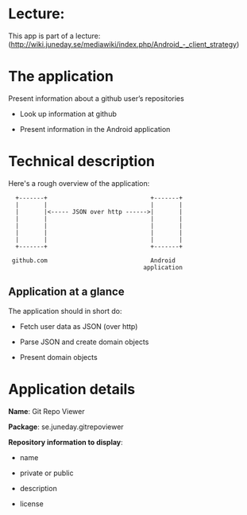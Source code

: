 # Lecture:

This app is part of a lecture: (http://wiki.juneday.se/mediawiki/index.php/Android_-_client_strategy)


# The application

Present information about a github user’s repositories

* Look up information at github

* Present information in the Android application

# Technical description

Here's a rough overview of the application:
```
  +-------+                             +-------+
  |       |                             |       |
  |       |<----- JSON over http ------>|       |
  |       |                             |       |
  |       |                             |       |
  |       |                             |       |
  |       |                             |       |
  +-------+                             +-------+

 github.com                             Android
                                      application
```

## Application at a glance

The application should in short do:

* Fetch user data as JSON (over http)

* Parse JSON and create domain objects

* Present domain objects


# Application details

__Name__: 		Git Repo Viewer

__Package__: 	se.juneday.gitrepoviewer

__Repository information to display__:

* name

* private or public

* description

* license

